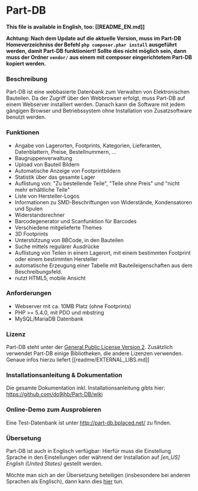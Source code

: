 # Part-DB

**This file is available in English, too: [[README_EN.md]]**

**Achtung: Nach dem Update auf die aktuelle Version, muss im Part-DB Homeverzeichniss der Befehl
`php composer.phar install` ausgeführt werden, damit Part-DB funktioniert!
Sollte dies nicht möglich sein, dann muss der Ordner `vendor/` aus einem mit composer eingerichtetem
Part-DB kopiert werden.**

### Beschreibung

Part-DB ist eine webbasierte Datenbank zum Verwalten von Elektronischen Bauteilen. Da der Zugriff über den Webbrowser erfolgt, muss Part-DB auf einem Webserver installiert werden. Danach kann die Software mit jedem gängigen Browser und Betriebssystem ohne Installation von Zusatzsoftware benutzt werden.

### Funktionen

 * Angabe von Lagerorten, Footprints, Kategorien, Lieferanten, Datenblattern, Preise, Bestellnummern, ...
 * Baugruppenverwaltung
 * Upload von Bauteil Bildern
 * Automatische Anzeige von Footprintbildern
 * Statistik über das gesamte Lager
 * Auflistung von: "Zu bestellende Teile", "Teile ohne Preis" und "nicht mehr erhältliche Teile"
 * Liste von Hersteller-Logos
 * Informationen zu SMD-Beschriftungen von Widerstände, Kondensatoren und Spulen
 * Widerstandsrechner
 * Barcodegenerator und Scanfunktion für Barcodes
 * Verschiedene mitgelieferte Themes
 * 3D Footprints
 * Unterstützung von BBCode, in den Bauteilen
 * Suche mittels regulärer Ausdrücke
 * Auflistung von Teilen in einem Lagerort, mit einem bestimmten Footprint oder einem bestimmten Hersteller
 * automatische Erzeugung einer Tabelle mit Bauteileigenschaften aus dem Beschreibungsfeld.
 * nutzt HTML5, mobile Ansicht

### Anforderungen

 * Webserver mit ca. 10MB Platz (ohne Footprints)
 * PHP >= 5.4.0, mit PDO und mbstring
 * MySQL/MariaDB Datenbank

### Lizenz
Part-DB steht unter der [General Public License Version 2](https://www.gnu.org/licenses/old-licenses/gpl-2.0.de.html).
Zusätzlich verwendet Part-DB einige Bibliotheken, die andere Lizenzen verwenden. 
Genaue infos hierzu liefert [[readme/EXTERNAL_LIBS.md]]

### Installationsanleitung & Dokumentation

Die gesamte Dokumentation inkl. Installationsanleitung gibts hier:
<https://github.com/do9jhb/Part-DB/wiki>

### Online-Demo zum Ausprobieren

Eine Test-Datenbank ist unter <http://part-db.bplaced.net/> zu finden.

### Übersetung
Part-DB ist auch in Englisch verfügbar: Hierfür muss die Einstellung Sprache in den Einstellungen oder während der 
Installation auf _[en_US] English (United States)_ gestellt werden. 

Möchte man sich an der Übersetzung beteiligen (insbesondere bei anderen Sprachen als Englisch), 
dann kann dies [hier](https://translate.zanata.org/iteration/view/part-db/0.4.0/) tun.